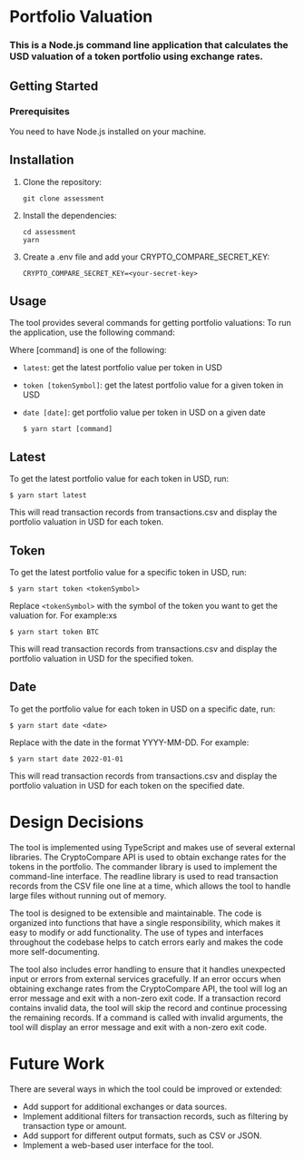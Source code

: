 # Portfolio Valuation

### This is a Node.js command line application that calculates the USD valuation of a token portfolio using exchange rates.

## Getting Started

### Prerequisites

You need to have Node.js installed on your machine.

## Installation

1. Clone the repository:

   ```
   git clone assessment
   ```

2. Install the dependencies:

   ```
   cd assessment
   yarn
   ```

3. Create a .env file and add your CRYPTO_COMPARE_SECRET_KEY:
   ```
   CRYPTO_COMPARE_SECRET_KEY=<your-secret-key>
   ```

## Usage

The tool provides several commands for getting portfolio valuations:
To run the application, use the following command:

Where [command] is one of the following:

- `latest`: get the latest portfolio value per token in USD
- `token [tokenSymbol]`: get the latest portfolio value for a given token in USD

- `date [date]`: get portfolio value per token in USD on a given date

  ```
  $ yarn start [command]
  ```

## Latest

To get the latest portfolio value for each token in USD, run:

    $ yarn start latest

This will read transaction records from transactions.csv and display the portfolio valuation in USD for each token.

## Token

To get the latest portfolio value for a specific token in USD, run:

    $ yarn start token <tokenSymbol>

Replace `<tokenSymbol>` with the symbol of the token you want to get the valuation for. For example:xs

    $ yarn start token BTC

This will read transaction records from transactions.csv and display the portfolio valuation in USD for the specified token.

## Date

To get the portfolio value for each token in USD on a specific date, run:

    $ yarn start date <date>

Replace <date> with the date in the format YYYY-MM-DD. For example:

    $ yarn start date 2022-01-01

This will read transaction records from transactions.csv and display the portfolio valuation in USD for each token on the specified date.

# Design Decisions

The tool is implemented using TypeScript and makes use of several external libraries. The CryptoCompare API is used to obtain exchange rates for the tokens in the portfolio. The commander library is used to implement the command-line interface. The readline library is used to read transaction records from the CSV file one line at a time, which allows the tool to handle large files without running out of memory.

The tool is designed to be extensible and maintainable. The code is organized into functions that have a single responsibility, which makes it easy to modify or add functionality. The use of types and interfaces throughout the codebase helps to catch errors early and makes the code more self-documenting.

The tool also includes error handling to ensure that it handles unexpected input or errors from external services gracefully. If an error occurs when obtaining exchange rates from the CryptoCompare API, the tool will log an error message and exit with a non-zero exit code. If a transaction record contains invalid data, the tool will skip the record and continue processing the remaining records. If a command is called with invalid arguments, the tool will display an error message and exit with a non-zero exit code.

# Future Work

There are several ways in which the tool could be improved or extended:

- Add support for additional exchanges or data sources.
- Implement additional filters for transaction records, such as filtering by transaction type or amount.
- Add support for different output formats, such as CSV or JSON.
- Implement a web-based user interface for the tool.
